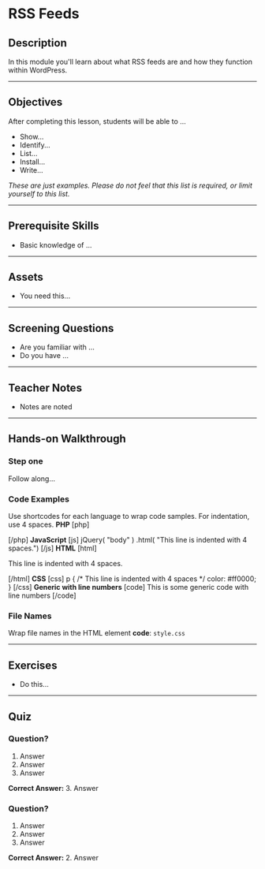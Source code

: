 # RSS Feeds

## Description

In this module you'll learn about what RSS feeds are and how they function within WordPress.

* * *

## Objectives

After completing this lesson, students will be able to ...

*   Show...
*   Identify...
*   List...
*   Install...
*   Write...

_These are just examples. Please do not feel that this list is required, or limit yourself to this list._

* * *

## Prerequisite Skills

*   Basic knowledge of ...

* * *

## Assets

*   You need this...

* * *

## Screening Questions

*   Are you familiar with ...
*   Do you have ...

* * *

## Teacher Notes

*   Notes are noted

* * *

## Hands-on Walkthrough

### Step one

Follow along...

### Code Examples

Use shortcodes for each language to wrap code samples. For indentation, use 4 spaces. **PHP** [php] <p> <?php echo 'This line is indented with 4 spaces.'; ?> </p> [/php] **JavaScript** [js] jQuery( "body" ) .html( "This line is indented with 4 spaces.") [/js] **HTML** [html] <p> This line is indented with 4 spaces. </p> [/html] **CSS** [css] p { /* This line is indented with 4 spaces */ color: #ff0000; } [/css] **Generic with line numbers** [code] This is some generic code with line numbers [/code]

### File Names

Wrap file names in the HTML element **code**: `style.css`

* * *

## Exercises

*   Do this...

* * *

## Quiz

### Question?

1.  Answer
2.  Answer
3.  Answer

**Correct Answer:** 3\. Answer

### Question?

1.  Answer
2.  Answer
3.  Answer

**Correct Answer:** 2\. Answer
